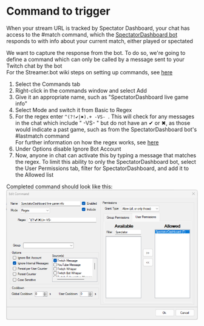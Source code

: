 # Command to trigger

When your stream URL is tracked by Spectator Dashboard, your chat has access to the #match command, which the [SpectatorDashboard bot](https://www.twitch.tv/spectatordashboard "SpectatorDashboard") responds to with info about your current match, either played or spectated

We want to capture the response from the bot. To do so, we're going to define a command which can only be called by a message sent to your Twitch chat by the bot\
For the Streamer.bot wiki steps on setting up commands, see [here](https://wiki.streamer.bot/en/Commands "Commands")

1. Select the Commands tab
2. Right-click in the commands window and select Add
3. Give it an appropriate name, such as "SpectatorDashboard live game info"
4. Select Mode and switch it from Basic to Regex
5. For the regex enter ```^(?!✔|✖).+ -VS- ```. This will check for any messages in the chat which include " -VS- " but do not have an ✔ or ✖, as those would indicate a past game, such as from the SpectatorDashboard bot's #lastmatch command\
For further information on how the regex works, see [here](https://regexr.com/7kvb2 "SpectatorDashboard live info")
6. Under Options disable Ignore Bot Account
7. Now, anyone in chat can activate this by typing a message that matches the regex. To limit this ability to only the SpectatorDashboard bot, select the User Permissions tab, filter for SpectatorDashboard, and add it to the Allowed list

Completed command should look like this:
<img title="SpectatorDashboard command" src="../images/SpectatorDashboard command.png">